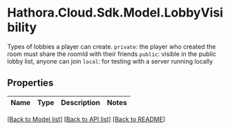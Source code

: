 # Hathora.Cloud.Sdk.Model.LobbyVisibility
Types of lobbies a player can create.  `private`: the player who created the room must share the roomId with their friends  `public`: visible in the public lobby list, anyone can join  `local`: for testing with a server running locally

## Properties

Name | Type | Description | Notes
------------ | ------------- | ------------- | -------------

[[Back to Model list]](../README.md#documentation-for-models) [[Back to API list]](../README.md#documentation-for-api-endpoints) [[Back to README]](../README.md)

